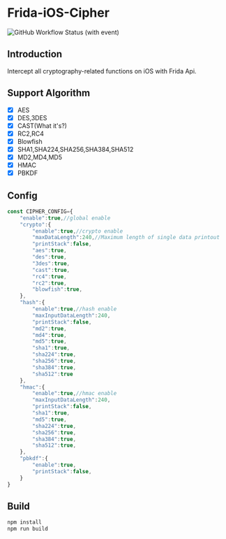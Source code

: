 # Frida-iOS-Cipher
![GitHub Workflow Status (with event)](https://img.shields.io/github/actions/workflow/status/Humenger/frida-ios-cipher/.github%2Fworkflows%2Fbuild.yml)
## Introduction
Intercept all cryptography-related functions on iOS with Frida Api.
## Support Algorithm
* [x] AES
* [x] DES,3DES
* [x] CAST(What it's?)
* [x] RC2,RC4
* [x] Blowfish
* [x] SHA1,SHA224,SHA256,SHA384,SHA512
* [x] MD2,MD4,MD5
* [x] HMAC
* [x] PBKDF
## Config
```js
const CIPHER_CONFIG={
    "enable":true,//global enable
    "crypto":{
        "enable":true,//crypto enable
        "maxDataLength":240,//Maximum length of single data printout
        "printStack":false,
        "aes":true,
        "des":true,
        "3des":true,
        "cast":true,
        "rc4":true,
        "rc2":true,
        "blowfish":true,
    },
    "hash":{
        "enable":true,//hash enable
        "maxInputDataLength":240,
        "printStack":false,
        "md2":true,
        "md4":true,
        "md5":true,
        "sha1":true,
        "sha224":true,
        "sha256":true,
        "sha384":true,
        "sha512":true
    },
    "hmac":{
        "enable":true,//hmac enable
        "maxInputDataLength":240,
        "printStack":false,
        "sha1":true,
        "md5":true,
        "sha224":true,
        "sha256":true,
        "sha384":true,
        "sha512":true,
    },
    "pbkdf":{
        "enable":true,
        "printStack":false,
    }
}

```
## Build
```bash
npm install 
npm run build
```
